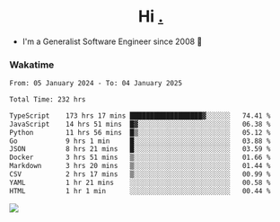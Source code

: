 <h1 align="center">Hi <a href="https://www.hackerrank.com/erasmosaraujo">.</a></h1>
 
- I'm a Generalist Software Engineer  since 2008 🚀
<!--  
<p align="left">
  <a href="https://github.com/erasmosoares/github-readme-stats">
    <img
      align="center"
      src="https://github-readme-stats.vercel.app/api/top-langs/?username=erasmosoares&theme=radical&layout=compact"
    />
  </a>
  <a href="https://github.com/erasmosoares/github-readme-stats">
    [![Harlok's WakaTime stats](https://github-readme-stats.vercel.app/api/wakatime?username=ffflabs)](https://github.com/anuraghazra/github-readme-stats)
  </a>
</p>

<!--
 ### Repo 
 
<p align="left">
 <a href="https://github.com/erasmosoares/github-readme-stats">
    <img
      align="center"
      height="165"
      src="https://github-readme-stats.vercel.app/api/pin?username=erasmosoares&repo=sample-node&title_color=fff&icon_color=f9f9f9&text_color=9f9f9f&bg_color=151515"
    />
  </a>
  <a href="https://github.com/erasmosoares/github-readme-stats">
    <img
      align="center"
      height="165"
      src="https://github-readme-stats.vercel.app/api/pin?username=erasmosoares&repo=sample-node&title_color=fff&icon_color=f9f9f9&text_color=9f9f9f&bg_color=151515"
    />
  </a>
</p>
-->

 ### Wakatime 

<!--START_SECTION:waka-->

```txt
From: 05 January 2024 - To: 04 January 2025

Total Time: 232 hrs

TypeScript    173 hrs 17 mins ██████████████████▓░░░░░░   74.41 %
JavaScript    14 hrs 51 mins  █▓░░░░░░░░░░░░░░░░░░░░░░░   06.38 %
Python        11 hrs 56 mins  █▒░░░░░░░░░░░░░░░░░░░░░░░   05.12 %
Go            9 hrs 1 min     █░░░░░░░░░░░░░░░░░░░░░░░░   03.88 %
JSON          8 hrs 21 mins   █░░░░░░░░░░░░░░░░░░░░░░░░   03.59 %
Docker        3 hrs 51 mins   ▒░░░░░░░░░░░░░░░░░░░░░░░░   01.66 %
Markdown      3 hrs 20 mins   ▒░░░░░░░░░░░░░░░░░░░░░░░░   01.44 %
CSV           2 hrs 17 mins   ▒░░░░░░░░░░░░░░░░░░░░░░░░   00.99 %
YAML          1 hr 21 mins    ░░░░░░░░░░░░░░░░░░░░░░░░░   00.58 %
HTML          1 hr 1 min      ░░░░░░░░░░░░░░░░░░░░░░░░░   00.44 %
```

<!--END_SECTION:waka-->

![](https://komarev.com/ghpvc/?username=erasmosoares&color=brightgreen)
